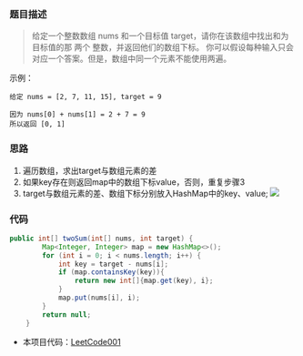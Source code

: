 ### 题目描述

> 给定一个整数数组 nums 和一个目标值 target，请你在该数组中找出和为目标值的那 两个 整数，并返回他们的数组下标。
> 你可以假设每种输入只会对应一个答案。但是，数组中同一个元素不能使用两遍。

示例：
```
给定 nums = [2, 7, 11, 15], target = 9

因为 nums[0] + nums[1] = 2 + 7 = 9
所以返回 [0, 1]
```
### 思路
1. 遍历数组，求出target与数组元素的差
2. 如果key存在则返回map中的数组下标value，否则，重复步骤3
3. target与数组元素的差、数组下标分别放入HashMap中的key、value;
![](https://github.com/HelloSummer5/LeetCodeDemo/blob/master/src/com/leetcode/static/array/leetcode%231_1.gif)


### 代码
```java
public int[] twoSum(int[] nums, int target) {
        Map<Integer, Integer> map = new HashMap<>();
        for (int i = 0; i < nums.length; i++) {
            int key = target - nums[i];
            if (map.containsKey(key)){
                return new int[]{map.get(key), i};
            }
            map.put(nums[i], i);
        }
        return null;
    }
```

- 本项目代码：[LeetCode001](https://github.com/HelloSummer5/LeetCodeDemo/blob/master/src/com/leetcode/array/LeetCode001.java "悬停显示")
